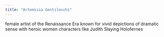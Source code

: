 ```yaml
---
title: "Artemisia Gentileschi"
---
```

female artist of the Renaissance Era known for vivid depictions of dramatic sense with heroic women characters like Judith Slaying Holofernes

